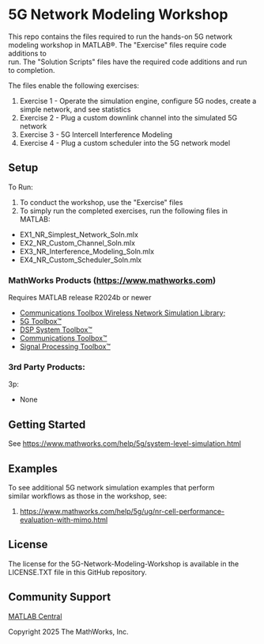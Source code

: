 # 5G Network Modeling Workshop



This repo contains the files required to run the hands-on 5G network modeling workshop in MATLAB®. The "Exercise" files require code additions to  
run.  The "Solution Scripts" files have the required code additions and run  
to completion.

The files enable the following exercises:

1. Exercise 1 - Operate the simulation engine, configure 5G nodes, create a simple network, and see statistics
2. Exercise 2 - Plug a custom downlink channel into the simulated 5G network   
3. Exercise 3 - 5G Intercell Interference Modeling
4. Exercise 4 - Plug a custom scheduler into the 5G network model


## Setup

To Run:

1. To conduct the workshop, use the "Exercise" files
2. To simply run the completed exercises, run the following files in MATLAB:

* EX1\_NR\_Simplest\_Network\_Soln.mlx
* EX2\_NR\_Custom\_Channel\_Soln.mlx
* EX3\_NR\_Interference\_Modeling\_Soln.mlx
* EX4\_NR\_Custom\_Scheduler\_Soln.mlx



### MathWorks Products (https://www.mathworks.com)

Requires MATLAB release R2024b or newer

* [Communications Toolbox Wireless Network Simulation Library;](https://www.mathworks.com/matlabcentral/fileexchange/119923-communications-toolbox-wireless-network-simulation-library)
* [5G Toolbox™](https://www.mathworks.com/products/5g.html)
* [DSP System Toolbox™](https://www.mathworks.com/products/dsp-system.html)
* [Communications Toolbox™](https://www.mathworks.com/products/communications.html)
* [Signal Processing Toolbox™](https://www.mathworks.com/products/signal.html)

### 3rd Party Products:

3p:

* None

## Getting Started

See https://www.mathworks.com/help/5g/system-level-simulation.html

## Examples

To see additional 5G network simulation examples that perform  
similar workflows as those in the workshop, see:

1. https://www.mathworks.com/help/5g/ug/nr-cell-performance-evaluation-with-mimo.html

## License

The license for the 5G-Network-Modeling-Workshop is available in the LICENSE.TXT file in this GitHub repository.

## Community Support

[MATLAB Central](https://www.mathworks.com/matlabcentral)

Copyright 2025 The MathWorks, Inc.

